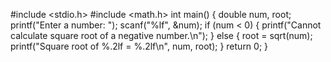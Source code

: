 #include <stdio.h>
#include <math.h>
int main() {
  double num, root;
  printf("Enter a number: ");
  scanf("%lf", &num);
  if (num < 0) {
    printf("Cannot calculate square root of a negative number.\n");
  } else {
    root = sqrt(num);
    printf("Square root of %.2lf = %.2lf\n", num, root);
  }
  return 0;
}
